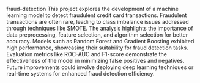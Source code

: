 fraud-detection 
This project explores the development of a machine learning model to detect fraudulent credit card transactions. Fraudulent transactions are often rare, leading to class imbalance issues addressed through techniques like SMOTE. The analysis highlights the importance of data preprocessing, feature selection, and algorithm selection for better accuracy. Models such as Random Forest and Gradient Boosting exhibited high performance, showcasing their suitability for fraud detection tasks. Evaluation metrics like ROC-AUC and F1-score demonstrate the effectiveness of the model in minimizing false positives and negatives. Future improvements could involve deploying deep learning techniques or real-time systems for enhanced fraud detection efficiency.
